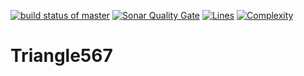[![build status of master](https://travis-ci.org/ProfK567/Triangle567.svg?branch=master)](https://travis-ci.org/ProfK567/Triangle567)
[![Sonar Quality Gate](https://sonarcloud.io/api/badges/gate?key=Triangle567)](https://sonarcloud.io/dashboard/index/Triangle567)
[![Lines](https://sonarcloud.io/api/badges/measure?key=Triangle567&metric=lines)](https://sonarcloud.io/dashboard/index/Triangle567)
[![Complexity](https://sonarcloud.io/api/badges/measure?key=Triangle567&metric=complexity)](https://sonarcloud.io/dashboard/index/Triangle567)

# Triangle567

